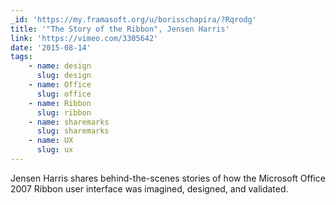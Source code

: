 ```yaml
---
_id: 'https://my.framasoft.org/u/borisschapira/?Rqrodg'
title: '"The Story of the Ribbon", Jensen Harris'
link: 'https://vimeo.com/3305642'
date: '2015-08-14'
tags:
    - name: design
      slug: design
    - name: Office
      slug: office
    - name: Ribbon
      slug: ribbon
    - name: sharemarks
      slug: sharemarks
    - name: UX
      slug: ux
---
```


<div class="markdown"><p>Jensen Harris shares behind-the-scenes stories of how the Microsoft Office 2007 Ribbon user interface was imagined, designed, and validated.
</p></div>
